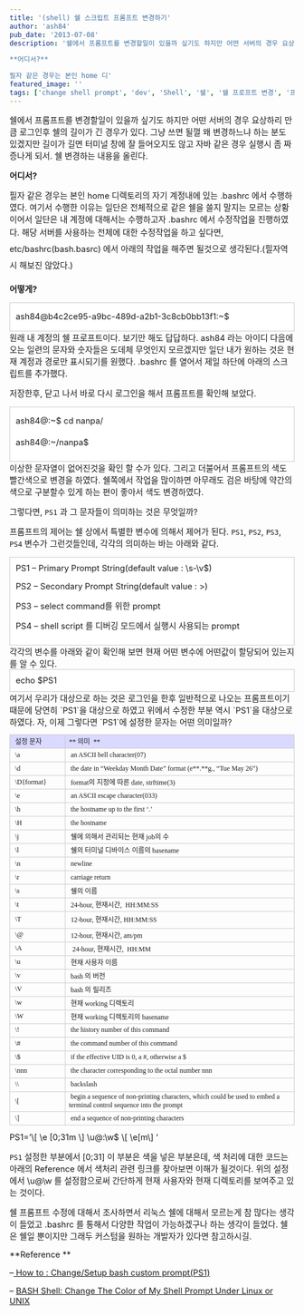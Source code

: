 ```yaml
---
title: '(shell) 쉘 스크립트 프롬프트 변경하기'
author: 'ash84'
pub_date: '2013-07-08'
description: '쉘에서 프롬프트를 변경할일이 있을까 싶기도 하지만 어떤 서버의 경우 요상하리 만큼 로그인후 쉘의 길이가 긴 경우가 있다. 그냥 쓰면 될껄 왜 변경하느냐 하는 분도 있겠지만 길이가 길면 터미널 창에 잘 들어오지도 않고 자바 같은 경우 실행시 좀 짜증나게 되서. 쉘 변경하는 내용을 올린다. 

**어디서?**

필자 같은 경우는 본인 home 디'
featured_image: ''
tags: ['change shell prompt', 'dev', 'Shell', '쉘', '쉘 프로프트 변경', '프롬프트']
---
```



<span style="font-size: 11pt;">쉘에서 프롬프트를 변경할일이 있을까 싶기도 하지만 어떤 서버의 경우 요상하리 만큼 로그인후 쉘의 길이가 긴 경우가 있다. 그냥 쓰면 될껄 왜 변경하느냐 하는 분도 있겠지만 길이가 길면 터미널 창에 잘 들어오지도 않고 자바 같은 경우 실행시 좀 짜증나게 되서. 쉘 변경하는 내용을 올린다. </span>

**<span style="font-size: 11pt;">어디서?</span>**

<span style="font-size: 11pt;">필자 같은 경우는 본인 home 디렉토리의 자기 계정내에 있는 .bashrc 에서 수행하였다. 여기서 수행한 이유는 일단은 전체적으로 같은 쉘을 쓸지 말지는 모르는 상황이어서 일단은 내 계정에 대해서는 수행하고자 .bashrc 에서 수정작업을 진행하였다. </span><span style="font-size: 11pt; line-height: 2;">해당 서버를 사용하는 전체에 대한 수정작업을 하고 싶다면, etc/bashrc(bash.basrc) 에서 아래의 작업을 해주면 될것으로 생각된다.(필자역시 해보진 않았다.)</span>

<span style="font-size: 9pt; line-height: 2;">  
</span>

<span style="font-size: 9pt; line-height: 2;">  
</span>

<span style="font-size: 9pt; line-height: 2;">  
</span>

**<span style="font-size: 11pt;">어떻게?</span>**

<div class="txc-textbox" style="border: 1px solid rgb(203, 203, 203); background-color: rgb(255, 255, 255); padding: 10px; line-height: 2;"><span style="font-size: 11pt;">ash84@b4c2ce95-a9bc-489d-a2b1-3c8cb0bb13f1:~$</span>

</div><span style="font-size: 11pt;">원래 내 계정의 쉘 프로프트이다. 보기만 해도 답답하다. ash84 라는 아이디 다음에 오는 일련의 문자와 숫자들은 도데체 무엇인지 모르겠지만 일단 내가 원하는 것은 현재 계정과 경로만 표시되기를 원했다. .bashrc 를 열어서 제일 하단에 아래의 스크립트를 추가했다. </span>

<span style="font-size: 11pt;"></span>

<script src="https://gist.github.com/AhnSeongHyun/5943257.js"></script><span style="font-size: 11pt;"></span>

<span style="font-size: 11pt;">저장한후, 닫고 나서 바로 다시 로그인을 해서 프롬프트를 확인해 보았다. </span>

<div class="txc-textbox" style="border: 1px solid rgb(203, 203, 203); background-color: rgb(255, 255, 255); padding: 10px;"><span style="font-size: 11pt; line-height: 2;">ash84@:~$ cd nanpa/</span>

<span style="font-size: 11pt;">ash84@:~/nanpa$</span>

</div><span style="font-size: 11pt;">이상한 문자열이 없어진것을 확인 할 수가 있다. 그리고 더불어서 프롬프트의 색도 빨간색으로 변경을 하였다. 쉘쪽에서 작업을 많이하면 아무래도 검은 바탕에 약간의 색으로 구분할수 있게 하는 편이 좋아서 색도 변경하였다. </span>

<span style="font-size: 11pt;">그렇다면, `PS1` 과 그 문자들이 의미하는 것은 무엇일까?</span>

<span style="font-size: 11pt;">프롬프트의 제어는 쉘 상에서 특별한 변수에 의해서 제어가 된다. `PS1`, `PS2`, `PS3`, `PS4` 변수가 그런것들인데, 각각의 의미하는 바는 아래와 같다. </span>

<div class="txc-textbox" style="border: 1px solid rgb(203, 203, 203); background-color: rgb(255, 255, 255); padding: 10px;"><span style="font-size: 11pt;">PS1 – Primary Prompt String(default value : \s-\v$)</span>

<span style="font-size: 11pt;">PS2 – Secondary Prompt String(default value : >)</span>

<span style="font-size: 11pt;">PS3 – select command를 위한 prompt</span>

<span style="font-size: 11pt;">PS4 – shell script 를 디버깅 모드에서 실행시 사용되는 prompt</span>

</div><span style="font-size: 11pt;">각각의 변수를 아래와 같이 확인해 보면 현재 어떤 변수에 어떤값이 할당되어 있는지를 알 수 있다. </span>

<div class="txc-textbox" style="border: 1px solid rgb(203, 203, 203); background-color: rgb(255, 255, 255); padding: 10px;"><span style="font-size: 11pt;">echo $PS1</span>

</div><span style="font-size: 11pt;">여기서 우리가 대상으로 하는 것은 로그인을 한후 일반적으로 나오는 프롬프트이기 때문에 당연히 `PS1`을 대상으로 하였고 위에서 수정한 부분 역시 `PS1`을 대상으로 하였다. 자, 이제 그렇다면 `PS1`에 설정한 문자는 어떤 의미일까?</span>

<table align="justify" border="0" cellpadding="0" cellspacing="0" class="txc-table" style="border:none;border-collapse:collapse;;font-family:돋움;font-size:12px" width="604"><tbody><tr><td style="width: 95px; height: 24px; border: 1px solid rgb(204, 204, 204); background-color: rgb(218, 217, 255);"> 설정 문자  

</td><td style="width: 508px; height: 24px; border-bottom-width: 1px; border-bottom-style: solid; border-bottom-color: rgb(204, 204, 204); border-right-width: 1px; border-right-style: solid; border-right-color: rgb(204, 204, 204); border-top-width: 1px; border-top-style: solid; border-top-color: rgb(204, 204, 204); background-color: rgb(218, 217, 255);">** 의미  **

</td></tr><tr><td style="width: 95px; height: 24px; border-bottom-width: 1px; border-bottom-style: solid; border-bottom-color: rgb(204, 204, 204); border-right-width: 1px; border-right-style: solid; border-right-color: rgb(204, 204, 204); border-left-width: 1px; border-left-style: solid; border-left-color: rgb(204, 204, 204);"> \a

</td><td style="width: 508px; height: 24px; border-bottom-width: 1px; border-bottom-style: solid; border-bottom-color: rgb(204, 204, 204); border-right-width: 1px; border-right-style: solid; border-right-color: rgb(204, 204, 204);"> an ASCII bell character(07) 

</td></tr><tr><td style="width: 95px; height: 24px; border-bottom-width: 1px; border-bottom-style: solid; border-bottom-color: rgb(204, 204, 204); border-right-width: 1px; border-right-style: solid; border-right-color: rgb(204, 204, 204); border-left-width: 1px; border-left-style: solid; border-left-color: rgb(204, 204, 204);"> \d

</td><td style="width: 508px; height: 24px; border-bottom-width: 1px; border-bottom-style: solid; border-bottom-color: rgb(204, 204, 204); border-right-width: 1px; border-right-style: solid; border-right-color: rgb(204, 204, 204);"> the date in “Weekday Month Date” format (e**.**g., “Tue May 26”)

</td></tr><tr><td style="width: 95px; height: 24px; border-bottom-width: 1px; border-bottom-style: solid; border-bottom-color: rgb(204, 204, 204); border-right-width: 1px; border-right-style: solid; border-right-color: rgb(204, 204, 204); border-left-width: 1px; border-left-style: solid; border-left-color: rgb(204, 204, 204);"> \D{format}

</td><td style="width: 508px; height: 24px; border-bottom-width: 1px; border-bottom-style: solid; border-bottom-color: rgb(204, 204, 204); border-right-width: 1px; border-right-style: solid; border-right-color: rgb(204, 204, 204);"> format의 지정에 따른 date, strftime(3)

</td></tr><tr><td style="width: 95px; height: 24px; border-bottom-width: 1px; border-bottom-style: solid; border-bottom-color: rgb(204, 204, 204); border-right-width: 1px; border-right-style: solid; border-right-color: rgb(204, 204, 204); border-left-width: 1px; border-left-style: solid; border-left-color: rgb(204, 204, 204);"> \e

</td><td style="width: 508px; height: 24px; border-bottom-width: 1px; border-bottom-style: solid; border-bottom-color: rgb(204, 204, 204); border-right-width: 1px; border-right-style: solid; border-right-color: rgb(204, 204, 204);"> an ASCII escape character(033)

</td></tr><tr><td style="width: 95px; height: 24px; border-bottom-width: 1px; border-bottom-style: solid; border-bottom-color: rgb(204, 204, 204); border-right-width: 1px; border-right-style: solid; border-right-color: rgb(204, 204, 204); border-left-width: 1px; border-left-style: solid; border-left-color: rgb(204, 204, 204);"> \h

</td><td style="width: 508px; height: 24px; border-bottom-width: 1px; border-bottom-style: solid; border-bottom-color: rgb(204, 204, 204); border-right-width: 1px; border-right-style: solid; border-right-color: rgb(204, 204, 204);"> the hostname up to the first ‘.’

</td></tr><tr><td style="width: 95px; height: 24px; border-bottom-width: 1px; border-bottom-style: solid; border-bottom-color: rgb(204, 204, 204); border-right-width: 1px; border-right-style: solid; border-right-color: rgb(204, 204, 204); border-left-width: 1px; border-left-style: solid; border-left-color: rgb(204, 204, 204);"> \H

</td><td style="width: 508px; height: 24px; border-bottom-width: 1px; border-bottom-style: solid; border-bottom-color: rgb(204, 204, 204); border-right-width: 1px; border-right-style: solid; border-right-color: rgb(204, 204, 204);"> the hostname 

</td></tr><tr><td style="width: 95px; height: 24px; border-bottom-width: 1px; border-bottom-style: solid; border-bottom-color: rgb(204, 204, 204); border-right-width: 1px; border-right-style: solid; border-right-color: rgb(204, 204, 204); border-left-width: 1px; border-left-style: solid; border-left-color: rgb(204, 204, 204);"> \j

</td><td style="width: 508px; height: 24px; border-bottom-width: 1px; border-bottom-style: solid; border-bottom-color: rgb(204, 204, 204); border-right-width: 1px; border-right-style: solid; border-right-color: rgb(204, 204, 204);"> 쉘에 의해서 관리되는 현재 job의 수  

</td></tr><tr><td rowspan="1" style="width: 95px; height: 24px; border-bottom-width: 1px; border-bottom-style: solid; border-bottom-color: rgb(204, 204, 204); border-right-width: 1px; border-right-style: solid; border-right-color: rgb(204, 204, 204); border-left-width: 1px; border-left-style: solid; border-left-color: rgb(204, 204, 204);"> \l</td><td rowspan="1" style="width: 508px; height: 24px; border-bottom-width: 1px; border-bottom-style: solid; border-bottom-color: rgb(204, 204, 204); border-right-width: 1px; border-right-style: solid; border-right-color: rgb(204, 204, 204);"> 쉘의 터미널 디바이스 이름의 basename 

</td></tr><tr><td rowspan="1" style="width: 95px; height: 24px; border-bottom-width: 1px; border-bottom-style: solid; border-bottom-color: rgb(204, 204, 204); border-right-width: 1px; border-right-style: solid; border-right-color: rgb(204, 204, 204); border-left-width: 1px; border-left-style: solid; border-left-color: rgb(204, 204, 204);"> \n</td><td rowspan="1" style="width: 508px; height: 24px; border-bottom-width: 1px; border-bottom-style: solid; border-bottom-color: rgb(204, 204, 204); border-right-width: 1px; border-right-style: solid; border-right-color: rgb(204, 204, 204);"> newline 

</td></tr><tr><td rowspan="1" style="width: 95px; height: 24px; border-bottom-width: 1px; border-bottom-style: solid; border-bottom-color: rgb(204, 204, 204); border-right-width: 1px; border-right-style: solid; border-right-color: rgb(204, 204, 204); border-left-width: 1px; border-left-style: solid; border-left-color: rgb(204, 204, 204);"> \r</td><td rowspan="1" style="width: 508px; height: 24px; border-bottom-width: 1px; border-bottom-style: solid; border-bottom-color: rgb(204, 204, 204); border-right-width: 1px; border-right-style: solid; border-right-color: rgb(204, 204, 204);"> carriage return 

</td></tr><tr><td rowspan="1" style="width: 95px; height: 24px; border-bottom-width: 1px; border-bottom-style: solid; border-bottom-color: rgb(204, 204, 204); border-right-width: 1px; border-right-style: solid; border-right-color: rgb(204, 204, 204); border-left-width: 1px; border-left-style: solid; border-left-color: rgb(204, 204, 204);"> \s</td><td rowspan="1" style="width: 508px; height: 24px; border-bottom-width: 1px; border-bottom-style: solid; border-bottom-color: rgb(204, 204, 204); border-right-width: 1px; border-right-style: solid; border-right-color: rgb(204, 204, 204);"> 쉘의 이름 </td></tr><tr><td rowspan="1" style="width: 95px; height: 24px; border-bottom-width: 1px; border-bottom-style: solid; border-bottom-color: rgb(204, 204, 204); border-right-width: 1px; border-right-style: solid; border-right-color: rgb(204, 204, 204); border-left-width: 1px; border-left-style: solid; border-left-color: rgb(204, 204, 204);"> \t

</td><td rowspan="1" style="width: 508px; height: 24px; border-bottom-width: 1px; border-bottom-style: solid; border-bottom-color: rgb(204, 204, 204); border-right-width: 1px; border-right-style: solid; border-right-color: rgb(204, 204, 204);"> 24-hour, 현재시간,  HH:MM:SS

</td></tr><tr><td rowspan="1" style="width: 95px; height: 24px; border-bottom-width: 1px; border-bottom-style: solid; border-bottom-color: rgb(204, 204, 204); border-right-width: 1px; border-right-style: solid; border-right-color: rgb(204, 204, 204); border-left-width: 1px; border-left-style: solid; border-left-color: rgb(204, 204, 204);"> \T

</td><td rowspan="1" style="width: 508px; height: 24px; border-bottom-width: 1px; border-bottom-style: solid; border-bottom-color: rgb(204, 204, 204); border-right-width: 1px; border-right-style: solid; border-right-color: rgb(204, 204, 204);"> 12-hour, 현재시간, <span style="font-size: 9pt; line-height: 2;">HH:MM:SS</span>

</td></tr><tr><td rowspan="1" style="width: 95px; height: 24px; border-bottom-width: 1px; border-bottom-style: solid; border-bottom-color: rgb(204, 204, 204); border-right-width: 1px; border-right-style: solid; border-right-color: rgb(204, 204, 204); border-left-width: 1px; border-left-style: solid; border-left-color: rgb(204, 204, 204);"> \@</td><td rowspan="1" style="width: 508px; height: 24px; border-bottom-width: 1px; border-bottom-style: solid; border-bottom-color: rgb(204, 204, 204); border-right-width: 1px; border-right-style: solid; border-right-color: rgb(204, 204, 204);"> 12-hour, 현재시간, am/pm  

</td></tr><tr><td rowspan="1" style="width: 95px; height: 24px; border-bottom-width: 1px; border-bottom-style: solid; border-bottom-color: rgb(204, 204, 204); border-right-width: 1px; border-right-style: solid; border-right-color: rgb(204, 204, 204); border-left-width: 1px; border-left-style: solid; border-left-color: rgb(204, 204, 204);"> \A

</td><td rowspan="1" style="width: 508px; height: 24px; border-bottom-width: 1px; border-bottom-style: solid; border-bottom-color: rgb(204, 204, 204); border-right-width: 1px; border-right-style: solid; border-right-color: rgb(204, 204, 204);">  24-hour, 현재시간,  HH:MM

</td></tr><tr><td rowspan="1" style="width: 95px; height: 24px; border-bottom-width: 1px; border-bottom-style: solid; border-bottom-color: rgb(204, 204, 204); border-right-width: 1px; border-right-style: solid; border-right-color: rgb(204, 204, 204); border-left-width: 1px; border-left-style: solid; border-left-color: rgb(204, 204, 204);"> \u

</td><td rowspan="1" style="width: 508px; height: 24px; border-bottom-width: 1px; border-bottom-style: solid; border-bottom-color: rgb(204, 204, 204); border-right-width: 1px; border-right-style: solid; border-right-color: rgb(204, 204, 204);"> 현재 사용자 이름  </td></tr><tr><td rowspan="1" style="width: 95px; height: 24px; border-bottom-width: 1px; border-bottom-style: solid; border-bottom-color: rgb(204, 204, 204); border-right-width: 1px; border-right-style: solid; border-right-color: rgb(204, 204, 204); border-left-width: 1px; border-left-style: solid; border-left-color: rgb(204, 204, 204);"> \v

</td><td rowspan="1" style="width: 508px; height: 24px; border-bottom-width: 1px; border-bottom-style: solid; border-bottom-color: rgb(204, 204, 204); border-right-width: 1px; border-right-style: solid; border-right-color: rgb(204, 204, 204);"> bash 의 버전  

</td></tr><tr><td rowspan="1" style="width: 95px; height: 24px; border-bottom-width: 1px; border-bottom-style: solid; border-bottom-color: rgb(204, 204, 204); border-right-width: 1px; border-right-style: solid; border-right-color: rgb(204, 204, 204); border-left-width: 1px; border-left-style: solid; border-left-color: rgb(204, 204, 204);"> \V

</td><td rowspan="1" style="width: 508px; height: 24px; border-bottom-width: 1px; border-bottom-style: solid; border-bottom-color: rgb(204, 204, 204); border-right-width: 1px; border-right-style: solid; border-right-color: rgb(204, 204, 204);"> bash 의 릴리즈

</td></tr><tr><td rowspan="1" style="width: 95px; height: 24px; border-bottom-width: 1px; border-bottom-style: solid; border-bottom-color: rgb(204, 204, 204); border-right-width: 1px; border-right-style: solid; border-right-color: rgb(204, 204, 204); border-left-width: 1px; border-left-style: solid; border-left-color: rgb(204, 204, 204);"> \w</td><td rowspan="1" style="width: 508px; height: 24px; border-bottom-width: 1px; border-bottom-style: solid; border-bottom-color: rgb(204, 204, 204); border-right-width: 1px; border-right-style: solid; border-right-color: rgb(204, 204, 204);"> 현재 working 디렉토리</td></tr><tr><td rowspan="1" style="width: 95px; height: 24px; border-bottom-width: 1px; border-bottom-style: solid; border-bottom-color: rgb(204, 204, 204); border-right-width: 1px; border-right-style: solid; border-right-color: rgb(204, 204, 204); border-left-width: 1px; border-left-style: solid; border-left-color: rgb(204, 204, 204);"> \W</td><td rowspan="1" style="width: 508px; height: 24px; border-bottom-width: 1px; border-bottom-style: solid; border-bottom-color: rgb(204, 204, 204); border-right-width: 1px; border-right-style: solid; border-right-color: rgb(204, 204, 204);"> 현재 working 디렉토리의 basename</td></tr><tr><td rowspan="1" style="width: 95px; height: 24px; border-bottom-width: 1px; border-bottom-style: solid; border-bottom-color: rgb(204, 204, 204); border-right-width: 1px; border-right-style: solid; border-right-color: rgb(204, 204, 204); border-left-width: 1px; border-left-style: solid; border-left-color: rgb(204, 204, 204);"> \!</td><td rowspan="1" style="width: 508px; height: 24px; border-bottom-width: 1px; border-bottom-style: solid; border-bottom-color: rgb(204, 204, 204); border-right-width: 1px; border-right-style: solid; border-right-color: rgb(204, 204, 204);"> the history number of this command 

</td></tr><tr><td rowspan="1" style="width: 95px; height: 24px; border-bottom-width: 1px; border-bottom-style: solid; border-bottom-color: rgb(204, 204, 204); border-right-width: 1px; border-right-style: solid; border-right-color: rgb(204, 204, 204); border-left-width: 1px; border-left-style: solid; border-left-color: rgb(204, 204, 204);"> \#</td><td rowspan="1" style="width: 508px; height: 24px; border-bottom-width: 1px; border-bottom-style: solid; border-bottom-color: rgb(204, 204, 204); border-right-width: 1px; border-right-style: solid; border-right-color: rgb(204, 204, 204);"> the command number of this command 

</td></tr><tr><td rowspan="1" style="width: 95px; height: 24px; border-bottom-width: 1px; border-bottom-style: solid; border-bottom-color: rgb(204, 204, 204); border-right-width: 1px; border-right-style: solid; border-right-color: rgb(204, 204, 204); border-left-width: 1px; border-left-style: solid; border-left-color: rgb(204, 204, 204);"> \$

</td><td rowspan="1" style="width: 508px; height: 24px; border-bottom-width: 1px; border-bottom-style: solid; border-bottom-color: rgb(204, 204, 204); border-right-width: 1px; border-right-style: solid; border-right-color: rgb(204, 204, 204);"> if the effective UID is 0, a #, otherwise a $ 

</td></tr><tr><td rowspan="1" style="width: 95px; height: 24px; border-bottom-width: 1px; border-bottom-style: solid; border-bottom-color: rgb(204, 204, 204); border-right-width: 1px; border-right-style: solid; border-right-color: rgb(204, 204, 204); border-left-width: 1px; border-left-style: solid; border-left-color: rgb(204, 204, 204);"> \nnn

</td><td rowspan="1" style="width: 508px; height: 24px; border-bottom-width: 1px; border-bottom-style: solid; border-bottom-color: rgb(204, 204, 204); border-right-width: 1px; border-right-style: solid; border-right-color: rgb(204, 204, 204);"> the character corresponding to the octal number nnn

</td></tr><tr><td rowspan="1" style="width: 95px; height: 24px; border-bottom-width: 1px; border-bottom-style: solid; border-bottom-color: rgb(204, 204, 204); border-right-width: 1px; border-right-style: solid; border-right-color: rgb(204, 204, 204); border-left-width: 1px; border-left-style: solid; border-left-color: rgb(204, 204, 204);"> \\</td><td rowspan="1" style="width: 508px; height: 24px; border-bottom-width: 1px; border-bottom-style: solid; border-bottom-color: rgb(204, 204, 204); border-right-width: 1px; border-right-style: solid; border-right-color: rgb(204, 204, 204);"> backslash </td></tr><tr><td rowspan="1" style="width: 95px; height: 24px; border-bottom-width: 1px; border-bottom-style: solid; border-bottom-color: rgb(204, 204, 204); border-right-width: 1px; border-right-style: solid; border-right-color: rgb(204, 204, 204); border-left-width: 1px; border-left-style: solid; border-left-color: rgb(204, 204, 204);"> \[</td><td rowspan="1" style="width: 508px; height: 24px; border-bottom-width: 1px; border-bottom-style: solid; border-bottom-color: rgb(204, 204, 204); border-right-width: 1px; border-right-style: solid; border-right-color: rgb(204, 204, 204);"> begin a sequence of non-printing characters, which could be used to embed a terminal control sequence into the prompt</td></tr><tr><td rowspan="1" style="width: 95px; height: 24px; border-bottom-width: 1px; border-bottom-style: solid; border-bottom-color: rgb(204, 204, 204); border-right-width: 1px; border-right-style: solid; border-right-color: rgb(204, 204, 204); border-left-width: 1px; border-left-style: solid; border-left-color: rgb(204, 204, 204);"> \]</td><td rowspan="1" style="width: 508px; height: 24px; border-bottom-width: 1px; border-bottom-style: solid; border-bottom-color: rgb(204, 204, 204); border-right-width: 1px; border-right-style: solid; border-right-color: rgb(204, 204, 204);"> end a sequence of non-printing characters</td></tr></tbody></table><span style="font-size: 11pt;">PS1=’\[ \e [0;31m \] \u@:\w$ \[ \e[m\] ‘</span>

<span style="font-size: 11pt;">`PS1` 설정한 부분에서 [0;31] 이 부분은 색을 넣은 부분은데, 색 처리에 대한 코드는 아래의 Reference 에서 색처리 관련 링크를 찾아보면 이해가 될것이다. 위의 설정에서 \u@\w 를 설정함으로써 간단하게 현재 사용자와 현재 디렉토리를 보여주고 있는 것이다. </span>

<span style="font-size: 11pt;">쉘 프롬프트 수정에 대해서 조사하면서 리눅스 쉘에 대해서 모르는게 참 많다는 생각이 들었고 .bashrc 를 통해서 다양한 작업이 가능하겠구나 하는 생각이 들었다. 쉘은 쉘일 뿐이지만 그래두 커스텀을 원하는 개발자가 있다면 참고하시길. </span>

<span style="font-size: 11pt;">**Reference **</span>

<span style="font-size: 11pt;">–</span>[<span style="font-size: 11pt;"> How to : Change/Setup bash custom prompt(PS1)</span>](http://www.cyberciti.biz/tips/howto-linux-unix-bash-shell-setup-prompt.html)

<span style="font-size: 11pt;">– </span>[<span style="font-size: 11pt;">BASH Shell: Change The Color of My Shell Prompt Under Linux or UNIX</span>](http://www.cyberciti.biz/faq/bash-shell-change-the-color-of-my-shell-prompt-under-linux-or-unix/)

 



